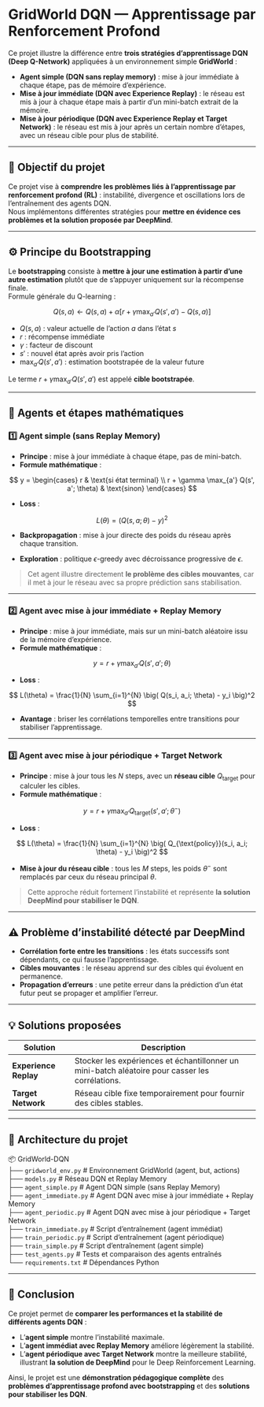 # GridWorld DQN — Apprentissage par Renforcement Profond

Ce projet illustre la différence entre **trois stratégies d’apprentissage DQN (Deep Q-Network)** appliquées à un environnement simple **GridWorld** :  

- **Agent simple (DQN sans replay memory)** : mise à jour immédiate à chaque étape, pas de mémoire d’expérience.  
- **Mise à jour immédiate (DQN avec Experience Replay)** : le réseau est mis à jour à chaque étape mais à partir d’un mini-batch extrait de la mémoire.  
- **Mise à jour périodique (DQN avec Experience Replay et Target Network)** : le réseau est mis à jour après un certain nombre d’étapes, avec un réseau cible pour plus de stabilité.

---

## 🚀 Objectif du projet

Ce projet vise à **comprendre les problèmes liés à l’apprentissage par renforcement profond (RL)** : instabilité, divergence et oscillations lors de l’entraînement des agents DQN.  
Nous implémentons différentes stratégies pour **mettre en évidence ces problèmes et la solution proposée par DeepMind**.

---

## ⚙️ Principe du Bootstrapping

Le **bootstrapping** consiste à **mettre à jour une estimation à partir d’une autre estimation** plutôt que de s’appuyer uniquement sur la récompense finale.  
Formule générale du Q-learning :

$$
Q(s, a) \leftarrow Q(s, a) + \alpha \Big[ r + \gamma \max_{a'} Q(s', a') - Q(s, a) \Big]
$$

- $Q(s, a)$ : valeur actuelle de l’action $a$ dans l’état $s$  
- $r$ : récompense immédiate  
- $\gamma$ : facteur de discount  
- $s'$ : nouvel état après avoir pris l’action  
- $\max_{a'} Q(s', a')$ : estimation bootstrapée de la valeur future  

Le terme $r + \gamma \max_{a'} Q(s', a')$ est appelé **cible bootstrapée**.

---

## 🧠 Agents et étapes mathématiques

### 1️⃣ Agent simple (sans Replay Memory)

- **Principe** : mise à jour immédiate à chaque étape, pas de mini-batch.  
- **Formule mathématique** :

$$
y = 
\begin{cases}
r & \text{si état terminal} \\
r + \gamma \max_{a'} Q(s', a'; \theta) & \text{sinon}
\end{cases}
$$

- **Loss** :  

$$
L(\theta) = \big( Q(s, a; \theta) - y \big)^2
$$

- **Backpropagation** : mise à jour directe des poids du réseau après chaque transition.

- **Exploration** : politique $\epsilon$-greedy avec décroissance progressive de $\epsilon$.

> Cet agent illustre directement **le problème des cibles mouvantes**, car il met à jour le réseau avec sa propre prédiction sans stabilisation.

---

### 2️⃣ Agent avec mise à jour immédiate + Replay Memory

- **Principe** : mise à jour immédiate, mais sur un mini-batch aléatoire issu de la mémoire d’expérience.  
- **Formule mathématique** :

$$
y = r + \gamma \max_{a'} Q(s', a'; \theta)
$$

- **Loss** :  

$$
L(\theta) = \frac{1}{N} \sum_{i=1}^{N} \big( Q(s_i, a_i; \theta) - y_i \big)^2
$$

- **Avantage** : briser les corrélations temporelles entre transitions pour stabiliser l’apprentissage.

---

### 3️⃣ Agent avec mise à jour périodique + Target Network

- **Principe** : mise à jour tous les $N$ steps, avec un **réseau cible** $Q_{\text{target}}$ pour calculer les cibles.  
- **Formule mathématique** :

$$
y = r + \gamma \max_{a'} Q_{\text{target}}(s', a'; \theta^-)
$$

- **Loss** :  

$$
L(\theta) = \frac{1}{N} \sum_{i=1}^{N} \big( Q_{\text{policy}}(s_i, a_i; \theta) - y_i \big)^2
$$

- **Mise à jour du réseau cible** : tous les $M$ steps, les poids $\theta^-$ sont remplacés par ceux du réseau principal $\theta$.

> Cette approche réduit fortement l’instabilité et représente **la solution DeepMind pour stabiliser le DQN**.

---

## ⚠️ Problème d’instabilité détecté par DeepMind

- **Corrélation forte entre les transitions** : les états successifs sont dépendants, ce qui fausse l’apprentissage.  
- **Cibles mouvantes** : le réseau apprend sur des cibles qui évoluent en permanence.  
- **Propagation d’erreurs** : une petite erreur dans la prédiction d’un état futur peut se propager et amplifier l’erreur.

---

## 💡 Solutions proposées

| Solution | Description |
|----------|-------------|
| **Experience Replay** | Stocker les expériences et échantillonner un mini-batch aléatoire pour casser les corrélations. |
| **Target Network** | Réseau cible fixe temporairement pour fournir des cibles stables. |

---

## 🧩 Architecture du projet

📦 GridWorld-DQN  
├── `gridworld_env.py`        # Environnement GridWorld (agent, but, actions)  
├── `models.py`               # Réseau DQN et Replay Memory  
├── `agent_simple.py`         # Agent DQN simple (sans Replay Memory)  
├── `agent_immediate.py`      # Agent DQN avec mise à jour immédiate + Replay Memory  
├── `agent_periodic.py`       # Agent DQN avec mise à jour périodique + Target Network  
├── `train_immediate.py`      # Script d’entraînement (agent immédiat)  
├── `train_periodic.py`       # Script d’entraînement (agent périodique)  
├── `train_simple.py`         # Script d’entraînement (agent simple)  
├── `test_agents.py`          # Tests et comparaison des agents entraînés  
└── `requirements.txt`        # Dépendances Python

---

## 📌 Conclusion

Ce projet permet de **comparer les performances et la stabilité de différents agents DQN** :  

- L’**agent simple** montre l’instabilité maximale.  
- L’**agent immédiat avec Replay Memory** améliore légèrement la stabilité.  
- L’**agent périodique avec Target Network** montre la meilleure stabilité, illustrant **la solution de DeepMind** pour le Deep Reinforcement Learning.  

Ainsi, le projet est une **démonstration pédagogique complète** des **problèmes d’apprentissage profond avec bootstrapping** et des **solutions pour stabiliser les DQN**.
